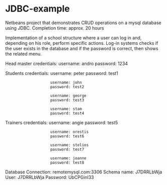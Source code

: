 # JDBC-example
Netbeans project that demonstrates CRUD operations on a mysql database using JDBC. Completion time: approx. 20 hours

Implementation of a school structure where a user can log in and, depending on his role, perform specific actions.
Log-in systems checks if the user exists in the database and if the password is correct, then shows the related menu.


Head master credentials: 
	                    username: andro 
	                    password: 1234

Students credentials:
	                    username: peter
	                    password: test1

	                    username: john
	                    password: test2

	                    username: george
	                    password: test3

	                    username: stam
	                    password: test4

Trainers credentials:
	                    username: angie
	                    password: test5

	                    username: orestis
	                    password: test6

	                    username: stelios
	                    password: test7

	                    username: joanne
	                    password: test8
                      
		      
Database Connection:	remotemysql.com:3306
Schema name:		J7DRRLbWja
User:			J7DRRLbWja
Password:		UbCPGinl33
